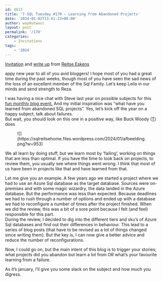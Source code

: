 ```yaml
---
id: 4613
title: 'T-SQL Tuesday #170 – Learning from Abandoned Projects'
date: '2024-01-02T13:41:23+00:00'
author: way0utwest
layout: post
permalink: '/170'
categories:
    - Invitations
tags:
    - '2024'
---
```


[Invitation](https://sqlreitse.com/2024/01/02/t-sql-tuesday-170-invite-learning-from-abandoned-projects/) and [write up](https://sqlreitse.com/2024/01/13/t-sql-tuesday-170-write-up-learning-from-abandoned-projects/) from [Reitse Eskens](https://sqlreitse.com/)

appy new year to all of you avid bloggers! I hope most of you had a great time during the past weeks, though most of you have seen the sad news of the loss of an excellent member of the Sql Family. Let’s keep Leila in our minds and send strength to Reza.

I was having a nice chat with Steve last year on possible subjects for this [fun monthly blog event.](http://tsqltuesday.com/) And my initial inspiration was “what have you learned from abandoned SQL projects”. Yes, let’s kick off the year on a happy subject, talk about failures.  
But wait, you should look on this one in a positive way, like Buck Woody ([T](https://twitter.com/BuckWoodyMSFT)) does

<figure class="wp-block-image">![](https://sqlreitsehome.files.wordpress.com/2024/01/afbeelding.png?w=953)</figure>We all learn by doing stuff, but we learn most by ‘failing’, working on things that are less than optimal. If you have the time to look back on projects, to review them, you usually see where things went wrong. I think that most of us have been in projects like that and have learned from that.

Let me give you an example. A few years ago we started a project where we had to use an Azure Sql database as the target database. Sources were on-premises and with some magic wizardry, the data landed in the Azure database. But the performance was less than expected. Because deadlines we had to rush through a number of options and ended up with a database we had to reconfigure a number of times after the project finished. When we did the review, this was a bit of a sore point because I felt (and feel) responsible for this part.  
During the review, I decided to dig into the different tiers and sku’s of Azure Sql databases and find out their differences in behaviour. This lead to a series of blog posts (that have to be revised as a lot of things changed since writing them). But the key is, I can now give a better advice and reduce the number of reconfigurations.

Now, I could go on, but the main intent of this blog is to trigger your stories; what projects did you abandon but learn a lot from OR what’s your favourite learning from a failure.

As it’s january, I’ll give you some slack on the subject and how much you digress.